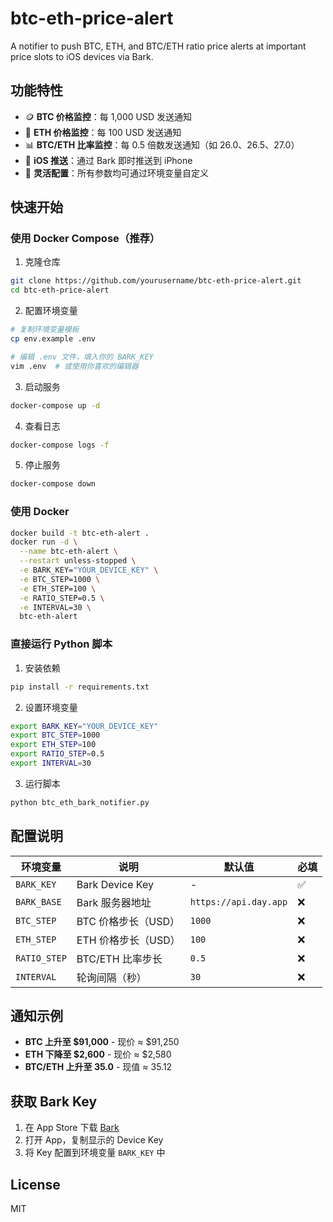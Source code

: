 # btc-eth-price-alert

A notifier to push BTC, ETH, and BTC/ETH ratio price alerts at important price slots to iOS devices via Bark.

## 功能特性

- 🪙 **BTC 价格监控**：每 1,000 USD 发送通知
- 💎 **ETH 价格监控**：每 100 USD 发送通知  
- 📊 **BTC/ETH 比率监控**：每 0.5 倍数发送通知（如 26.0、26.5、27.0）
- 📱 **iOS 推送**：通过 Bark 即时推送到 iPhone
- 🔧 **灵活配置**：所有参数均可通过环境变量自定义

## 快速开始

### 使用 Docker Compose（推荐）

1. 克隆仓库
```bash
git clone https://github.com/yourusername/btc-eth-price-alert.git
cd btc-eth-price-alert
```

2. 配置环境变量

```bash
# 复制环境变量模板
cp env.example .env

# 编辑 .env 文件，填入你的 BARK_KEY
vim .env  # 或使用你喜欢的编辑器
```

3. 启动服务
```bash
docker-compose up -d
```

4. 查看日志
```bash
docker-compose logs -f
```

5. 停止服务
```bash
docker-compose down
```

### 使用 Docker

```bash
docker build -t btc-eth-alert .
docker run -d \
  --name btc-eth-alert \
  --restart unless-stopped \
  -e BARK_KEY="YOUR_DEVICE_KEY" \
  -e BTC_STEP=1000 \
  -e ETH_STEP=100 \
  -e RATIO_STEP=0.5 \
  -e INTERVAL=30 \
  btc-eth-alert
```

### 直接运行 Python 脚本

1. 安装依赖
```bash
pip install -r requirements.txt
```

2. 设置环境变量
```bash
export BARK_KEY="YOUR_DEVICE_KEY"
export BTC_STEP=1000
export ETH_STEP=100
export RATIO_STEP=0.5
export INTERVAL=30
```

3. 运行脚本
```bash
python btc_eth_bark_notifier.py
```

## 配置说明

| 环境变量 | 说明 | 默认值 | 必填 |
|---------|------|--------|------|
| `BARK_KEY` | Bark Device Key | - | ✅ |
| `BARK_BASE` | Bark 服务器地址 | `https://api.day.app` | ❌ |
| `BTC_STEP` | BTC 价格步长（USD） | `1000` | ❌ |
| `ETH_STEP` | ETH 价格步长（USD） | `100` | ❌ |
| `RATIO_STEP` | BTC/ETH 比率步长 | `0.5` | ❌ |
| `INTERVAL` | 轮询间隔（秒） | `30` | ❌ |

## 通知示例

- **BTC 上升至 $91,000** - 现价 ≈ $91,250
- **ETH 下降至 $2,600** - 现价 ≈ $2,580
- **BTC/ETH 上升至 35.0** - 现值 ≈ 35.12

## 获取 Bark Key

1. 在 App Store 下载 [Bark](https://apps.apple.com/cn/app/bark-customed-notifications/id1403753865)
2. 打开 App，复制显示的 Device Key
3. 将 Key 配置到环境变量 `BARK_KEY` 中

## License

MIT
